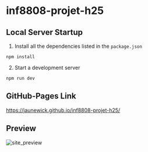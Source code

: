 # inf8808-projet-h25

## Local Server Startup

1. Install all the dependencies listed in the `package.json`

```
npm install
```

2. Start a development server

```
npm run dev
```

## GitHub-Pages Link

https://jaunewick.github.io/inf8808-projet-h25/

## Preview

![site_preview](.img/site_preview.png)
